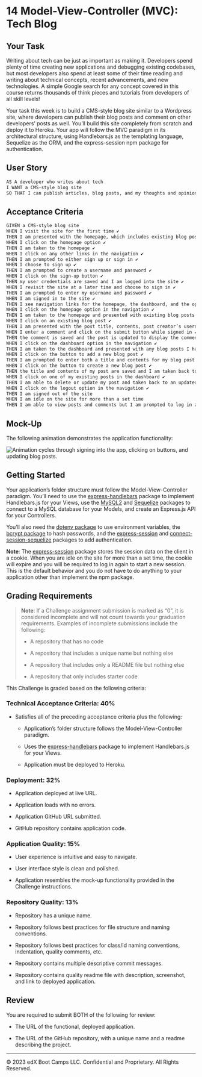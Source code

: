 # 14 Model-View-Controller (MVC): Tech Blog

## Your Task

Writing about tech can be just as important as making it. Developers spend plenty of time creating new applications and debugging existing codebases, but most developers also spend at least some of their time reading and writing about technical concepts, recent advancements, and new technologies. A simple Google search for any concept covered in this course returns thousands of think pieces and tutorials from developers of all skill levels!

Your task this week is to build a CMS-style blog site similar to a Wordpress site, where developers can publish their blog posts and comment on other developers’ posts as well. You’ll build this site completely from scratch and deploy it to Heroku. Your app will follow the MVC paradigm in its architectural structure, using Handlebars.js as the templating language, Sequelize as the ORM, and the express-session npm package for authentication.

## User Story

```md
AS A developer who writes about tech
I WANT a CMS-style blog site
SO THAT I can publish articles, blog posts, and my thoughts and opinions
```

## Acceptance Criteria

```md
GIVEN a CMS-style blog site
WHEN I visit the site for the first time ✔️
THEN I am presented with the homepage, which includes existing blog posts if any have been posted; navigation links for the homepage and the dashboard; and the option to log in ✔️
WHEN I click on the homepage option ✔️
THEN I am taken to the homepage ✔️
WHEN I click on any other links in the navigation ✔️
THEN I am prompted to either sign up or sign in ✔️
WHEN I choose to sign up ✔️
THEN I am prompted to create a username and password ✔️
WHEN I click on the sign-up button ✔️
THEN my user credentials are saved and I am logged into the site ✔️
WHEN I revisit the site at a later time and choose to sign in ✔️
THEN I am prompted to enter my username and password ✔️
WHEN I am signed in to the site ✔️
THEN I see navigation links for the homepage, the dashboard, and the option to log out
WHEN I click on the homepage option in the navigation ✔️
THEN I am taken to the homepage and presented with existing blog posts that include the post title and the date created ✔️
WHEN I click on an existing blog post ✔️
THEN I am presented with the post title, contents, post creator’s username, and date  created for that post and have the option to leave a comment ✔️
WHEN I enter a comment and click on the submit button while signed in ✔️
THEN the comment is saved and the post is updated to display the comment, the comment creator’s username, and the date created
WHEN I click on the dashboard option in the navigation ✔️
THEN I am taken to the dashboard and presented with any blog posts I have already created and the option to add a new blog post
WHEN I click on the button to add a new blog post ✔️
THEN I am prompted to enter both a title and contents for my blog post ✔️
WHEN I click on the button to create a new blog post ✔️
THEN the title and contents of my post are saved and I am taken back to an updated dashboard with my new blog post ✔️
WHEN I click on one of my existing posts in the dashboard ✔️
THEN I am able to delete or update my post and taken back to an updated dashboard ✔️
WHEN I click on the logout option in the navigation ✔️
THEN I am signed out of the site
WHEN I am idle on the site for more than a set time
THEN I am able to view posts and comments but I am prompted to log in again before I can add, update, or delete posts
```

## Mock-Up

The following animation demonstrates the application functionality:

![Animation cycles through signing into the app, clicking on buttons, and updating blog posts.](./Assets/14-mvc-homework-demo-01.gif) 

## Getting Started

Your application’s folder structure must follow the Model-View-Controller paradigm. You’ll need to use the [express-handlebars](https://www.npmjs.com/package/express-handlebars) package to implement Handlebars.js for your Views, use the [MySQL2](https://www.npmjs.com/package/mysql2) and [Sequelize](https://www.npmjs.com/package/sequelize) packages to connect to a MySQL database for your Models, and create an Express.js API for your Controllers.

You’ll also need the [dotenv package](https://www.npmjs.com/package/dotenv) to use environment variables, the [bcrypt package](https://www.npmjs.com/package/bcrypt) to hash passwords, and the [express-session](https://www.npmjs.com/package/express-session) and [connect-session-sequelize](https://www.npmjs.com/package/connect-session-sequelize) packages to add authentication.

**Note**: The [express-session](https://www.npmjs.com/package/express-session) package stores the session data on the client in a cookie. When you are idle on the site for more than a set time, the cookie will expire and you will be required to log in again to start a new session. This is the default behavior and you do not have to do anything to your application other than implement the npm package.

## Grading Requirements

> **Note**: If a Challenge assignment submission is marked as “0”, it is considered incomplete and will not count towards your graduation requirements. Examples of incomplete submissions include the following:
>
> * A repository that has no code
>
> * A repository that includes a unique name but nothing else
>
> * A repository that includes only a README file but nothing else
>
> * A repository that only includes starter code

This Challenge is graded based on the following criteria:

### Technical Acceptance Criteria: 40%

* Satisfies all of the preceding acceptance criteria plus the following:

    * Application’s folder structure follows the Model-View-Controller paradigm.

    * Uses the [express-handlebars](https://www.npmjs.com/package/express-handlebars) package to implement Handlebars.js for your Views.

    * Application must be deployed to Heroku.

### Deployment: 32%

* Application deployed at live URL.

* Application loads with no errors.

* Application GitHub URL submitted.

* GitHub repository contains application code.

### Application Quality: 15%

* User experience is intuitive and easy to navigate.

* User interface style is clean and polished.

* Application resembles the mock-up functionality provided in the Challenge instructions.

### Repository Quality: 13%

* Repository has a unique name.

* Repository follows best practices for file structure and naming conventions.

* Repository follows best practices for class/id naming conventions, indentation, quality comments, etc.

* Repository contains multiple descriptive commit messages.

* Repository contains quality readme file with description, screenshot, and link to deployed application.

## Review

You are required to submit BOTH of the following for review:

* The URL of the functional, deployed application.

* The URL of the GitHub repository, with a unique name and a readme describing the project.

---
© 2023 edX Boot Camps LLC. Confidential and Proprietary. All Rights Reserved.
